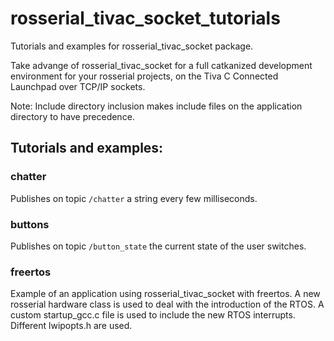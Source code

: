 # rosserial_tivac_socket_tutorials
Tutorials and examples for rosserial_tivac_socket package.

Take advange of rosserial_tivac_socket for a full catkanized development environment for your rosserial projects,
on the Tiva C Connected Launchpad over TCP/IP sockets.

Note: Include directory inclusion makes include files on the application directory to have precedence.

## Tutorials and examples:

### chatter
Publishes on topic `/chatter` a string every few milliseconds.

### buttons
Publishes on topic `/button_state` the current state of the user switches.

### freertos
Example of an application using rosserial_tivac_socket with freertos.
A new rosserial hardware class is used to deal with the introduction of the RTOS.
A custom startup_gcc.c file is used to include the new RTOS interrupts.
Different lwipopts.h are used.
